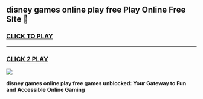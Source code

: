 
## disney games online play free Play Online Free Site 👋
<h3>
<a href="https://download.freeplayer.one?title=disney_games_online_play_free&ref=21F">CLICK TO PLAY</a></h3>
<hr>

<h3>
<a href="https://download.freeplayer.one?title=disney_games_online_play_free&ref=21F">CLICK 2 PLAY</a>
  
</h3>

<a href="https://download.freeplayer.one?title=disney_games_online_play_free&ref=21F"><img src="https://cdnb.artstation.com/p/assets/images/images/032/539/853/original/anto-thomas-button-gif.gif"></a>


**disney games online play free games unblocked: Your Gateway to Fun and Accessible Online Gaming**
